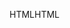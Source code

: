 <span data-ttu-id="b99e6-101">HTML</span><span class="sxs-lookup"><span data-stu-id="b99e6-101">HTML</span></span>